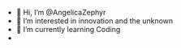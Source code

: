 - 👋 Hi, I’m @AngelicaZephyr
- 👀 I’m interested in innovation and the unknown
- 🌱 I’m currently learning Coding
- 
<!---
AngelicaZephyr/AngelicaZephyr is a ✨ special ✨ repository because its `README.md` (this file) appears on your GitHub profile.
You can click the Preview link to take a look at your changes.
--->
